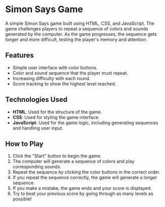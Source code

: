 # Simon Says Game

A simple Simon Says game built using HTML, CSS, and JavaScript. The game challenges players to repeat a sequence of colors and sounds generated by the computer. As the game progresses, the sequence gets longer and more difficult, testing the player's memory and attention.

## Features
- Simple user interface with color buttons.
- Color and sound sequence that the player must repeat.
- Increasing difficulty with each round.
- Score tracking to show the highest level reached.

## Technologies Used
- **HTML**: Used for the structure of the game.
- **CSS**: Used for styling the game interface.
- **JavaScript**: Used for the game logic, including generating sequences and handling user input.

## How to Play
1. Click the "Start" button to begin the game.
2. The computer will generate a sequence of colors and play corresponding sounds.
3. Repeat the sequence by clicking the color buttons in the correct order.
4. If you repeat the sequence correctly, the game will generate a longer sequence.
5. If you make a mistake, the game ends and your score is displayed.
6. Try to beat your previous score by going through as many levels as possible!
